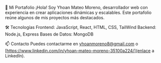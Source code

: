 
🌟 Mi Portafolio
¡Hola! Soy Yhoan Mateo Moreno, desarrollador web con experiencia en crear aplicaciones dinámicas y escalables. Este portafolio reúne algunos de mis proyectos más destacados.

🛠️ Tecnologías
Frontend: JavaScript, React, HTML, CSS, TailWind
Backend: Node.js, Express
Bases de Datos: MongoDB

📫 Contacto
Puedes contactarme en yhoanmoreno8@gmail.com o [https://www.linkedin.com/in/yhoan-mateo-moreno-35100a224/](enlace a LinkedIn).
